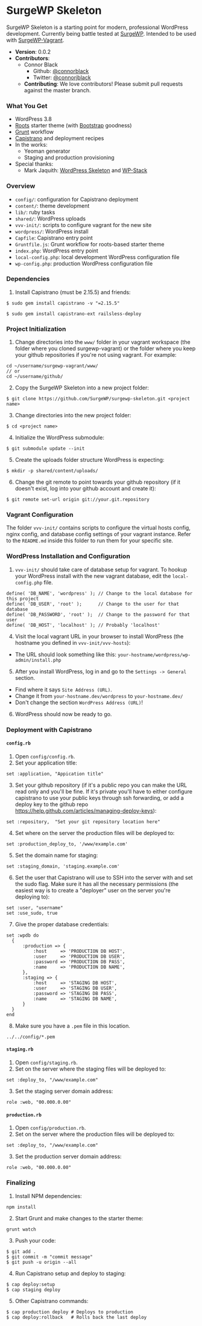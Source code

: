 # SurgeWP Skeleton
SurgeWP Skeleton is a starting point for modern, professional WordPress development. Currently being battle tested at [SurgeWP](http://www.surgewp.com/). Intended to be used with [SurgeWP-Vagrant](https://github.com/SurgeWP/surgewp-vagrant).

  * **Version**: 0.0.2
  * **Contributors**:
    * Connor Black 
      * Github: [@connorblack](http://github.com/connorblack)
      * Twitter: [@connorjblack](https://twitter.com/connorjblack)
    * **Contributing**: We love contributors! Please submit pull requests against the master branch.

### What You Get

  * WordPress 3.8
  * [Roots](http://roots.io/) starter theme (with [Bootstrap](http://getbootstrap.com/) goodness)
  * [Grunt](http://gruntjs.com/) workflow
  * [Capistrano](http://www.capistranorb.com/) and deployment recipes
  * In the works:
    * Yeoman generator
    * Staging and production provisioning
  * Special thanks:
    * Mark Jaquith: [WordPress Skeleton](https://github.com/markjaquith/WordPress-Skeleton) and [WP-Stack](https://github.com/markjaquith/WP-Stack)

### Overview
  
  * `config/`: configuration for Capistrano deployment 
  * `content/`: theme development
  * `lib/`: ruby tasks
  * `shared/`: WordPress uploads
  * `vvv-init/`: scripts to configure vagrant for the new site
  * `wordpress/`: WordPress install
  * `Capfile`: Capistrano entry point
  * `Gruntfile.js`: Grunt workflow for roots-based starter theme
  * `index.php`: WordPress entry point
  * `local-config.php`: local development WordPress configuration file
  * `wp-config.php`: production WordPress configuration file

### Dependencies

1. Install Capistrano (must be 2.15.5) and friends: 
  
  ```
  $ sudo gem install capistrano -v "=2.15.5"
  ```

  ```
  $ sudo gem install capistrano-ext railsless-deploy
  ```

### Project Initialization

1. Change directories into the `www/` folder in your vagrant workspace (the folder where you cloned surgewp-vagrant) or the folder where you keep your github repositories if you're not using vagrant. For example:

  ```
  cd ~/username/surgewp-vagrant/www/
  // or 
  cd ~/username/github/
  ```
2. Copy the SurgeWP Skeleton into a new project folder:

  ```
  $ git clone https://github.com/SurgeWP/surgewp-skeleton.git <project name>
  ```
3. Change directories into the new project folder:

  ```
  $ cd <project name>
  ```  
4. Initialize the WordPress submodule:

  ```
  $ git submodule update --init
  ```
5. Create the uploads folder structure WordPress is expecting:

  ```
  $ mkdir -p shared/content/uploads/
  ```
6. Change the git remote to point towards your github repository (if it doesn't exist, log into your github account and create it):

  ```
  $ git remote set-url origin git://your.git.repository
  ```

### Vagrant Configuration

The folder `vvv-init/` contains scripts to configure the virtual hosts config, nginx config, and database config settings of your vagrant instance. Refer to the `README.md` inside this folder to run them for your specific site. 

### WordPress Installation and Configuration

1. `vvv-init/` should take care of database setup for vagrant. To hookup your WordPress install with the new vagrant database, edit the `local-config.php` file.

  ```
  define( 'DB_NAME', 'wordpress' ); // Change to the local database for this project
  define( 'DB_USER', 'root' ); 	    // Change to the user for that database
  define( 'DB_PASSWORD', 'root' ); 	// Change to the password for that user
  define( 'DB_HOST', 'localhost' ); // Probably 'localhost'
  ```
4. Visit the local vagrant URL in your browser to install WordPress (the hostname you defined in `vvv-init/vvv-hosts`):
  * The URL should look something like this: `your-hostname/wordpress/wp-admin/install.php`
5. After you install WordPress, log in and go to the `Settings -> General` section.
  * Find where it says `Site Address (URL)`.
  * Change it from `your-hostname.dev/wordpress` to `your-hostname.dev/`
  * Don't change the section `WordPress Address (URL)`!
6. WordPress should now be ready to go.

### Deployment with Capistrano
#### `config.rb`

1. Open `config/config.rb`.
2. Set your application title:

  ```
  set :application, "Appication title"
  ```
3. Set your github repository (if it's a public repo you can make the URL read only and you'll be fine. If it's private you'll have to either configure capistrano to use your public keys through ssh forwarding, or add a deploy key to the github repo https://help.github.com/articles/managing-deploy-keys):

  ```
  set :repository,  "Set your git repository location here"
  ```
4. Set where on the server the production files will be deployed to:
  
  ```
  set :production_deploy_to, '/www/example.com'
  ```
5. Set the domain name for staging:

  ```
  set :staging_domain, 'staging.example.com'
  ```
6. Set the user that Capistrano will use to SSH into the server with and set the sudo flag. Make sure it has all the necessary permissions (the easiest way is to create a "deployer" user on the server you're deploying to):

  ```
  set :user, "username"
  set :use_sudo, true
  ```
7. Give the proper database credentials:

  ```
  set :wpdb do
  	{
  		:production => {
  			:host     => 'PRODUCTION DB HOST',
  			:user     => 'PRODUCTION DB USER',
  			:password => 'PRODUCTION DB PASS',
  			:name     => 'PRODUCTION DB NAME',
  		},
  		:staging => {
  			:host     => 'STAGING DB HOST',
  			:user     => 'STAGING DB USER',
  			:password => 'STAGING DB PASS',
  			:name     => 'STAGING DB NAME',
  		}
  	}
  end
  ```
8. Make sure you have a `.pem` file in this location.

```
../../config/*.pem
```  

#### `staging.rb`
1. Open `config/staging.rb`.
2. Set on the server where the staging files will be deployed to:

  ```
  set :deploy_to, "/www/example.com"
  ```
3. Set the staging server domain address:

  ```
  role :web, "00.000.0.00"
  ```
  
#### `production.rb`
1. Open `config/production.rb`.
2. Set on the server where the production files will be deployed to:

  ```
  set :deploy_to, "/www/example.com"
  ```
3. Set the production server domain address:

  ```
  role :web, "00.000.0.00"
  ```

### Finalizing

1. Install NPM dependencies:

  ```
  npm install
  ```
2. Start Grunt and make changes to the starter theme:
  
  ```
  grunt watch
  ```
3. Push your code:
  
  ```
  $ git add .
  $ git commit -m "commit message"
  $ git push -u origin --all
  ```
4. Run Capistrano setup and deploy to staging:
  
  ```
  $ cap deploy:setup
  $ cap staging deploy
  ```
5. Other Capistrano commands:
  
  ```
  $ cap production deploy # Deploys to production
  $ cap deploy:rollback   # Rolls back the last deploy
  ```
  
